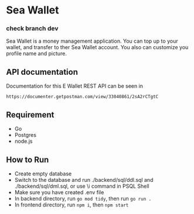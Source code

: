 # Sea Wallet

### check branch dev

Sea Wallet is a money management application. You can top up to your wallet, and transfer to ther Sea Wallet account. You also can customize you profile name and picture.

## API documentation
Documentation for this E Wallet REST API can be seen in
```
https://documenter.getpostman.com/view/33040861/2sA2rCTgtC
```

## Requirement
* Go
* Postgres
* node.js

## How to Run
* Create empty database
* Switch to the database and run ./backend/sql/ddl.sql and ./backend/sql/dml.sql, or use \i command in PSQL Shell
* Make sure you have created .env file
* In backend directory, run `go mod tidy`, then run `go run .`
* In frontend directory, run `npm i`, then `npm start`
